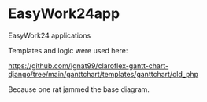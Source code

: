 # EasyWork24app
EasyWork24 applications

Templates and logic were used here:

https://github.com/Ignat99/claroflex-gantt-chart-django/tree/main/ganttchart/templates/ganttchart/old_php

Because one rat jammed the base diagram.


